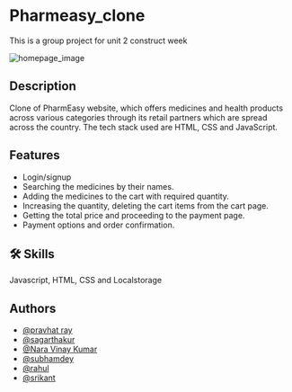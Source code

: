 # Pharmeasy_clone
This is a group project for unit 2 construct week

<img src='<blockquote class="imgur-embed-pub" lang="en" data-id="WkdGuUM"><a href="https://imgur.com/WkdGuUM">View post on imgur.com</a></blockquote><script async src="//s.imgur.com/min/embed.js" charset="utf-8"></script>' alt="homepage_image" />

## Description
Clone of PharmEasy website, which offers medicines and health products across various categories through its retail partners which are spread across the country. The tech stack used are HTML, CSS and JavaScript.

## Features
- Login/signup
- Searching the medicines by their names.
- Adding the medicines to the cart with required quantity.
- Increasing the quantity, deleting the cart items from the cart page.
- Getting the total price and proceeding to the payment page.
- Payment options and order confirmation.

## 🛠 Skills
Javascript, HTML, CSS and Localstorage

## Authors
- [@pravhat ray](https://github.com/pravhatray)
- [@sagarthakur](https://github.com/1sagarthakur1)
- [@Nara Vinay Kumar](https://github.com/vinaykumar2n)
- [@subhamdey](https://github.com/jstgrowup)
- [@rahul](https://github.com/rahulb18)
- [@srikant](https://github.com/Srikanta-Dhut)
